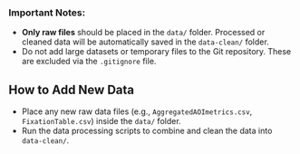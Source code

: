 
### Important Notes:
- **Only raw files** should be placed in the `data/` folder. Processed or cleaned data will be automatically saved in the `data-clean/` folder.
- Do not add large datasets or temporary files to the Git repository. These are excluded via the `.gitignore` file.

## How to Add New Data
- Place any new raw data files (e.g., `AggregatedAOImetrics.csv`, `FixationTable.csv`) inside the `data/` folder.
- Run the data processing scripts to combine and clean the data into `data-clean/`.
